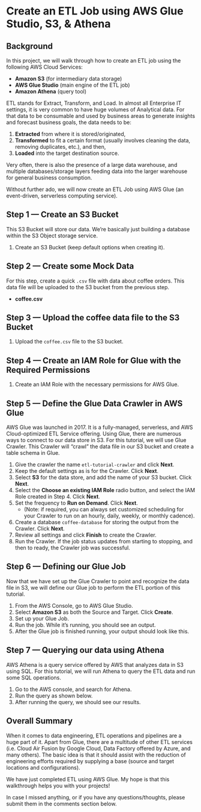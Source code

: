 # Create an ETL Job using AWS Glue Studio, S3, & Athena

## Background

In this project, we will walk through how to create an ETL job using the following AWS Cloud Services:
- **Amazon S3** (for intermediary data storage)
- **AWS Glue Studio** (main engine of the ETL job)
- **Amazon Athena** (query tool)

ETL stands for Extract, Transform, and Load. In almost all Enterprise IT settings, it is very common to have huge volumes of Analytical data. For that data to be consumable and used by business areas to generate insights and forecast business goals, the data needs to be:
1. **Extracted** from where it is stored/originated,
2. **Transformed** to fit a certain format (usually involves cleaning the data, removing duplicates, etc.), and then,
3. **Loaded** into the target destination source.

Very often, there is also the presence of a large data warehouse, and multiple databases/storage layers feeding data into the larger warehouse for general business consumption.

Without further ado, we will now create an ETL Job using AWS Glue (an event-driven, serverless computing service).

## Step 1 — Create an S3 Bucket
This S3 Bucket will store our data. We’re basically just building a database within the S3 Object storage service.

1. Create an S3 Bucket (keep default options when creating it).

## Step 2 — Create some Mock Data
For this step, create a quick `.csv` file with data about coffee orders. This data file will be uploaded to the S3 bucket from the previous step.

- **coffee.csv**

## Step 3 — Upload the coffee data file to the S3 Bucket
1. Upload the `coffee.csv` file to the S3 bucket.

## Step 4 — Create an IAM Role for Glue with the Required Permissions
1. Create an IAM Role with the necessary permissions for AWS Glue.

## Step 5 — Define the Glue Data Crawler in AWS Glue
AWS Glue was launched in 2017. It is a fully-managed, serverless, and AWS Cloud-optimized ETL Service offering. Using Glue, there are numerous ways to connect to our data store in S3. For this tutorial, we will use Glue Crawler. This Crawler will “crawl” the data file in our S3 bucket and create a table schema in Glue.

1. Give the crawler the name `etl-tutorial-crawler` and click **Next**.
2. Keep the default settings as is for the Crawler. Click **Next**.
3. Select **S3** for the data store, and add the name of your S3 bucket. Click **Next**.
4. Select the **Choose an existing IAM Role** radio button, and select the IAM Role created in Step 4. Click **Next**.
5. Set the frequency to **Run on Demand**. Click **Next**.
   - (Note: if required, you can always set customized scheduling for your Crawler to run on an hourly, daily, weekly, or monthly cadence).
6. Create a database `coffee-database` for storing the output from the Crawler. Click **Next**.
7. Review all settings and click **Finish** to create the Crawler.
8. Run the Crawler. If the job status updates from starting to stopping, and then to ready, the Crawler job was successful.

## Step 6 — Defining our Glue Job
Now that we have set up the Glue Crawler to point and recognize the data file in S3, we will define our Glue job to perform the ETL portion of this tutorial.

1. From the AWS Console, go to AWS Glue Studio.
2. Select **Amazon S3** as both the Source and Target. Click **Create**.
3. Set up your Glue Job.
4. Run the job. While it’s running, you should see an output.
5. After the Glue job is finished running, your output should look like this.

## Step 7 — Querying our data using Athena
AWS Athena is a query service offered by AWS that analyzes data in S3 using SQL. For this tutorial, we will run Athena to query the ETL data and run some SQL operations.

1. Go to the AWS console, and search for Athena.
2. Run the query as shown below.
3. After running the query, we should see our results.

## Overall Summary
When it comes to data engineering, ETL operations and pipelines are a huge part of it. Apart from Glue, there are a multitude of other ETL services (i.e. Cloud Air Fusion by Google Cloud, Data Factory offered by Azure, and many others). The basic idea is that it should assist with the reduction of engineering efforts required by supplying a base (source and target locations and configurations). 

We have just completed ETL using AWS Glue. My hope is that this walkthrough helps you with your projects! 

In case I missed anything, or if you have any questions/thoughts, please submit them in the comments section below.
